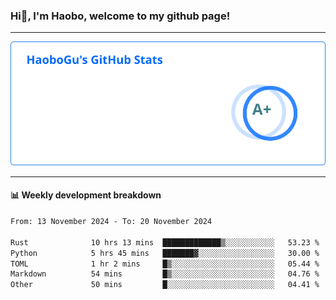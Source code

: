 <!--<h2 align="center"> Hi👋, I'm Haobo, welcome to my github page! </h2>-->
### Hi👋, I'm Haobo, welcome to my github page!
-------

<img href="https://github.com/HaoboGu" src="assets/stats.svg" alt="github stats" /> 

-------

#### 📊 **Weekly development breakdown**
<!--START_SECTION:waka-->

```txt
From: 13 November 2024 - To: 20 November 2024

Rust              10 hrs 13 mins  █████████████▒░░░░░░░░░░░   53.23 %
Python            5 hrs 45 mins   ███████▓░░░░░░░░░░░░░░░░░   30.00 %
TOML              1 hr 2 mins     █▒░░░░░░░░░░░░░░░░░░░░░░░   05.44 %
Markdown          54 mins         █▒░░░░░░░░░░░░░░░░░░░░░░░   04.76 %
Other             50 mins         █░░░░░░░░░░░░░░░░░░░░░░░░   04.41 %
```

<!--END_SECTION:waka-->
<!--
backup url: https://github-readme-status-dusky-ten.vercel.app/api?username=HaoboGu&count_private=true&show_icons=true&theme=transparent&border_color=2f80ed
-->
<!--
**HaoboGu/HaoboGu** is a ✨ _special_ ✨ repository because its `README.md` (this file) appears on your GitHub profile.

Here are some ideas to get you started:

- 🔭 I’m currently working on AI-assisted programming tools
- 🌱 I’m currently learning ...
- 👯 I’m looking to collaborate on ...
- 🤔 I’m looking for help with ...
- 💬 Ask me about ...
- 📫 How to reach me: ...
- 😄 Pronouns: ...
- ⚡ Fun fact: ...
-->

